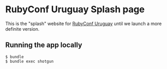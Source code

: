 # RubyConf Uruguay Splash page

This is the "splash" website for [RubyConf Uruguay](http://rubyconfuruguay.org)
until we launch a more definite version.

## Running the app locally

    $ bundle
    $ bundle exec shotgun
